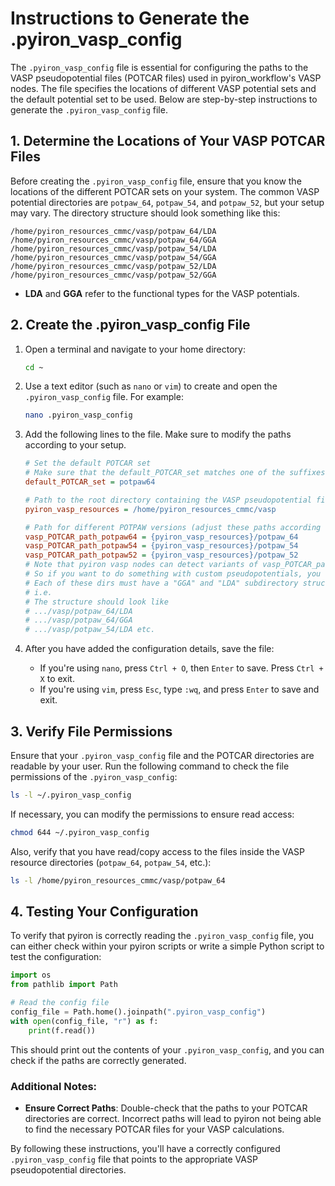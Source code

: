 
# Instructions to Generate the .pyiron_vasp_config

The `.pyiron_vasp_config` file is essential for configuring the paths to the VASP pseudopotential files (POTCAR files) used in pyiron_workflow's VASP nodes. The file specifies the locations of different VASP potential sets and the default potential set to be used. Below are step-by-step instructions to generate the `.pyiron_vasp_config` file.

## 1. Determine the Locations of Your VASP POTCAR Files

Before creating the `.pyiron_vasp_config` file, ensure that you know the locations of the different POTCAR sets on your system. The common VASP potential directories are `potpaw_64`, `potpaw_54`, and `potpaw_52`, but your setup may vary. The directory structure should look something like this:

```
/home/pyiron_resources_cmmc/vasp/potpaw_64/LDA
/home/pyiron_resources_cmmc/vasp/potpaw_64/GGA
/home/pyiron_resources_cmmc/vasp/potpaw_54/LDA
/home/pyiron_resources_cmmc/vasp/potpaw_54/GGA
/home/pyiron_resources_cmmc/vasp/potpaw_52/LDA
/home/pyiron_resources_cmmc/vasp/potpaw_52/GGA
```

- **LDA** and **GGA** refer to the functional types for the VASP potentials.

## 2. Create the .pyiron_vasp_config File

1. Open a terminal and navigate to your home directory:

    ```bash
    cd ~
    ```

2. Use a text editor (such as `nano` or `vim`) to create and open the `.pyiron_vasp_config` file. For example:

    ```bash
    nano .pyiron_vasp_config
    ```

3. Add the following lines to the file. Make sure to modify the paths according to your setup.

    ```ini
    # Set the default POTCAR set
    # Make sure that the default_POTCAR_set matches one of the suffixes in the vasp_POTCAR_path_*
    default_POTCAR_set = potpaw64
    
    # Path to the root directory containing the VASP pseudopotential files
    pyiron_vasp_resources = /home/pyiron_resources_cmmc/vasp
    
    # Path for different POTPAW versions (adjust these paths according to your setup)
    vasp_POTCAR_path_potpaw64 = {pyiron_vasp_resources}/potpaw_64
    vasp_POTCAR_path_potpaw54 = {pyiron_vasp_resources}/potpaw_54
    vasp_POTCAR_path_potpaw52 = {pyiron_vasp_resources}/potpaw_52
    # Note that pyiron vasp nodes can detect variants of vasp_POTCAR_path_{randomsuffix}
    # So if you want to do something with custom pseudopotentials, you can... 
    # Each of these dirs must have a "GGA" and "LDA" subdirectory structure
    # i.e. 
    # The structure should look like
    # .../vasp/potpaw_64/LDA
    # .../vasp/potpaw_64/GGA
    # .../vasp/potpaw_54/LDA etc.
    ```

4. After you have added the configuration details, save the file:
   - If you're using `nano`, press `Ctrl + O`, then `Enter` to save. Press `Ctrl + X` to exit.
   - If you're using `vim`, press `Esc`, type `:wq`, and press `Enter` to save and exit.

## 3. Verify File Permissions

Ensure that your `.pyiron_vasp_config` file and the POTCAR directories are readable by your user. Run the following command to check the file permissions of the `.pyiron_vasp_config`:

```bash
ls -l ~/.pyiron_vasp_config
```

If necessary, you can modify the permissions to ensure read access:

```bash
chmod 644 ~/.pyiron_vasp_config
```

Also, verify that you have read/copy access to the files inside the VASP resource directories (`potpaw_64`, `potpaw_54`, etc.):

```bash
ls -l /home/pyiron_resources_cmmc/vasp/potpaw_64
```

## 4. Testing Your Configuration

To verify that pyiron is correctly reading the `.pyiron_vasp_config` file, you can either check within your pyiron scripts or write a simple Python script to test the configuration:

```python
import os
from pathlib import Path

# Read the config file
config_file = Path.home().joinpath(".pyiron_vasp_config")
with open(config_file, "r") as f:
    print(f.read())
```

This should print out the contents of your `.pyiron_vasp_config`, and you can check if the paths are correctly generated.

### Additional Notes:
- **Ensure Correct Paths**: Double-check that the paths to your POTCAR directories are correct. Incorrect paths will lead to pyiron not being able to find the necessary POTCAR files for your VASP calculations.

By following these instructions, you'll have a correctly configured `.pyiron_vasp_config` file that points to the appropriate VASP pseudopotential directories.
